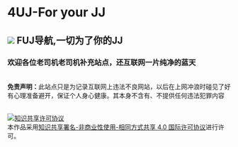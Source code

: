 # 4UJ-For your JJ
##  ![](./js/favicon.jpg) FUJ导航,一切为了你的JJ

### 欢迎各位老司机老司机补充站点，还互联网一片纯净的蓝天
</br>
<strong>免责声明：</strong>此站点只是为记录互联网上违法不良网站，以后在上网冲浪时碰见了好有心理准备避开，保证个人身心健康。其本身不含有、不提供任何违法犯罪内容
</br>
</br>


<a rel="license" href="http://creativecommons.org/licenses/by-nc-sa/4.0/"><img alt="知识共享许可协议" style="border-width:0" src="https://i.creativecommons.org/l/by-nc-sa/4.0/88x31.png" /></a><br />本作品采用<a rel="license" href="http://creativecommons.org/licenses/by-nc-sa/4.0/">知识共享署名-非商业性使用-相同方式共享 4.0 国际许可协议</a>进行许可。
